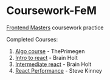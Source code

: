 # Coursework-FeM
[Frontend Masters](https://frontendmasters.com/u/pagarevijayy/) coursework practice

Completed Courses:
1. [Algo course](https://frontendmasters.com/courses/algorithms/) - ThePrimegen
2. [Intro to react](https://frontendmasters.com/courses/complete-react-v8/) - Brain Holt
3. [Intermediate react](https://frontendmasters.com/courses/intermediate-react-v5/) - Brain Holt 
4. [React Performance](https://frontendmasters.com/courses/react-performance/) - Steve Kinney